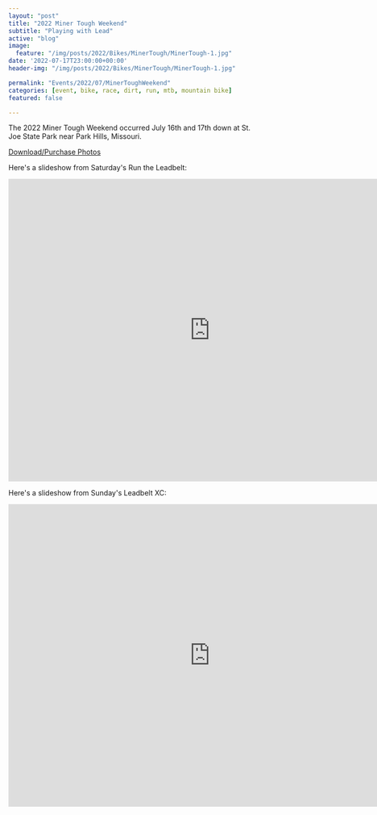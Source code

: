 ```yaml
---
layout: "post"
title: "2022 Miner Tough Weekend"
subtitle: "Playing with Lead"
active: "blog"
image:
  feature: "/img/posts/2022/Bikes/MinerTough/MinerTough-1.jpg"
date: '2022-07-17T23:00:00+00:00'
header-img: "/img/posts/2022/Bikes/MinerTough/MinerTough-1.jpg"

permalink: "Events/2022/07/MinerToughWeekend"
categories: [event, bike, race, dirt, run, mtb, mountain bike]
featured: false

---
```


The 2022 Miner Tough Weekend occurred July 16th and 17th down at St. Joe State Park near Park Hills, Missouri.

[Download/Purchase Photos](https://photos.rainbowmarks.com/event/2022-Miner-Tough)


Here's a slideshow from Saturday's Run the Leadbelt:
<iframe src="https://photos.rainbowmarks.com/frame/slideshow?key=tDvwRj&speed=3&transition=fade&autoStart=1&captions=0&navigation=0&playButton=0&randomize=0&transitionSpeed=2" width="800" height="600" frameborder="no" scrolling="no"></iframe>

Here's a slideshow from Sunday's Leadbelt XC:
<iframe src="https://photos.rainbowmarks.com/frame/slideshow?key=748Qxs&speed=3&transition=fade&autoStart=1&captions=0&navigation=0&playButton=0&randomize=0&transitionSpeed=2" width="800" height="600" frameborder="no" scrolling="no"></iframe>